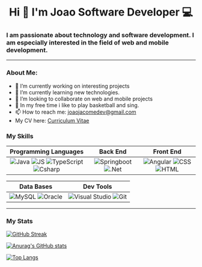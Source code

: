 <div id="header" align="center">
    <h1 align="center">Hi 👋 I'm Joao Software Developer 💻</h1>
    <h3 align="left">
I am passionate about technology and software development. I am especially interested in the field of web and mobile development.
</h3>
</div>

---
### About Me:

- 🔭 I’m currently working on interesting projects
- 🌱 I’m currently learning new technologies.
- 👯 I’m looking to collaborate on web and mobile projects
- 🎤  In my free time i like to play basketball and sing.
- 📫 How to reach me: joaojacomedev@gmail.com
- My CV here: <a href="https://docs.google.com/document/d/1WivZ7yXWg10b0-wAeSTXi48rEDJI2LgH6FW2OQjZxQU/edit?usp=sharing" target="_blank">Curriculum Vitae</a>

### My Skills
<table>
  <thead>
    <tr>
      <th align="center"><strong>Programming Languages</strong></th>
      <th align="center"><strong>Back End</strong></th>
      <th align="center"><strong>Front End</strong></th>
    </tr>
  </thead>
  <tbody>
    <tr>
      <td align="center">
        <img src="https://img.shields.io/badge/Java-ED8B00?style=for-the-badge&logo=java&logoColor=white" alt="Java" style="max-width: 100%;" />
        <img src="https://img.shields.io/badge/JavaScript-323330?style=for-the-badge&logo=javascript&logoColor=F7DF1E" alt="JS" style="max-width: 100%;" />
        <img src="https://img.shields.io/badge/TypeScript-007ACC?style=for-the-badge&logo=typescript&logoColor=white" alt="TypeScript" style="max-width: 100%;" />
        <img src="https://img.shields.io/badge/C%23-239120?style=for-the-badge&logo=c-sharp&logoColor=white" alt="Csharp" style="max-width: 100%;" />
      </td>
      <td align="center">
        <img src="https://img.shields.io/badge/Spring-6DB33F?style=for-the-badge&logo=spring&logoColor=white" alt="Springboot" style="max-width: 100%;" />
        <img src="https://img.shields.io/badge/.NET-512BD4?style=for-the-badge&logo=dot-net&logoColor=white" alt=".Net" style="max-width: 100%;" />
      </td>
      <td align="center">
        <img src="https://img.shields.io/badge/Angular-DD0031?style=for-the-badge&logo=angular&logoColor=white" alt="Angular" style="max-width: 100%;" />
        <img src="https://img.shields.io/badge/CSS3-1572B6?style=for-the-badge&logo=css3&logoColor=white" alt="CSS" style="max-width: 100%;" />
        <img src="https://img.shields.io/badge/HTML5-E34F26?style=for-the-badge&logo=html5&logoColor=white" alt="HTML" style="max-width: 100%;" />
      </td>
    </tr>
  </tbody>
</table>

<table>
  <thead>
    <tr>
      <th align="center"><strong>Data Bases</strong></th>
      <th align="center"><strong>Dev Tools</strong></th>
    </tr>
  </thead>
  <tbody>
    <tr>
      <td align="center">
        <img src="https://img.shields.io/badge/MySQL-4479A1?style=for-the-badge&logo=mysql&logoColor=white" alt="MySQL" style="max-width: 100%;" />
        <img src="https://img.shields.io/badge/Oracle-F80000?style=for-the-badge&logo=oracle&logoColor=white" alt="Oracle" style="max-width: 100%;" />
      </td>
      <td align="center">
        <img src="https://img.shields.io/badge/Visual_Studio-5C2D91?style=for-the-badge&logo=visual%20studio&logoColor=white" alt="Visual Studio" style="max-width: 100%;" />
        <img src="https://img.shields.io/badge/Git-F05032?style=for-the-badge&logo=git&logoColor=white" alt="Git" style="max-width: 100%;" />
      </td>
    </tr>
  </tbody>
</table>

---
### My Stats

[![GitHub Streak](https://streak-stats.demolab.com/?user=joao034&theme=dracula)](https://git.io/streak-stats)

[![Anurag's GitHub stats](https://github-readme-stats.vercel.app/api?username=joao034&theme=dracula)](https://github.com/anuraghazra/github-readme-stats&)

[![Top Langs](https://github-readme-stats.vercel.app/api/top-langs/?username=joao034&theme=dracula)](https://github.com/anuraghazra/github-readme-stats)
